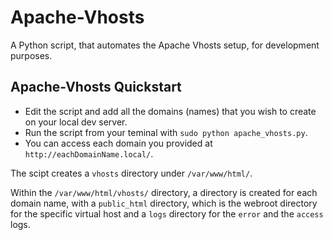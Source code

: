 # Apache-Vhosts

A Python script, that automates the Apache Vhosts setup, for development purposes.

## Apache-Vhosts Quickstart

- Edit the script and add all the domains (names) that you wish to create on your local dev server.
- Run the script from your teminal with `sudo python apache_vhosts.py`.
- You can access each domain you provided at `http://eachDomainName.local/`. 

The scipt creates a `vhosts` directory under `/var/www/html/`.

Within the `/var/www/html/vhosts/` directory, a directory is created for each domain name, with a `public_html` directory, which is the webroot directory for the specific virtual host and a `logs` directory for the `error` and the `access` logs.